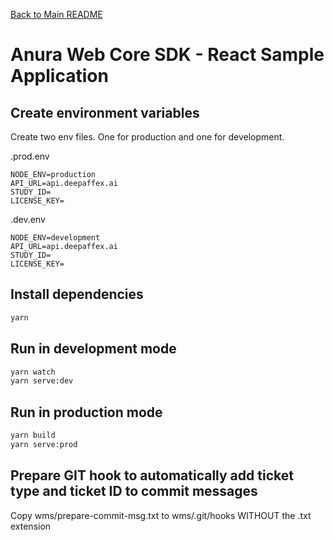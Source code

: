 [Back to Main README](../README.md)

# Anura Web Core SDK - React Sample Application

## Create environment variables

Create two env files. One for production and one for development.

.prod.env

```
NODE_ENV=production
API_URL=api.deepaffex.ai
STUDY_ID=
LICENSE_KEY=
```

.dev.env

```
NODE_ENV=development
API_URL=api.deepaffex.ai
STUDY_ID=
LICENSE_KEY=
```

## Install dependencies

```bash
yarn
```

## Run in development mode

```bash
yarn watch
yarn serve:dev
```

## Run in production mode

```bash
yarn build
yarn serve:prod
```

## Prepare GIT hook to automatically add ticket type and ticket ID to commit messages

Copy wms/prepare-commit-msg.txt to wms/.git/hooks WITHOUT the .txt extension
